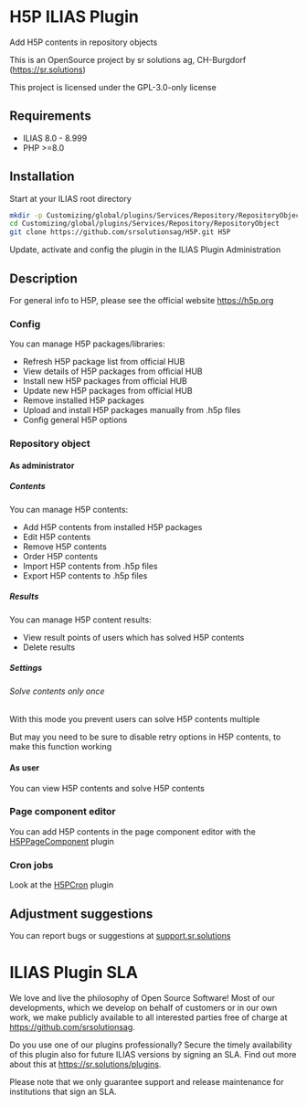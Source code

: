 # H5P ILIAS Plugin

Add H5P contents in repository objects

This is an OpenSource project by sr solutions ag, CH-Burgdorf (https://sr.solutions)

This project is licensed under the GPL-3.0-only license

## Requirements

* ILIAS 8.0 - 8.999
* PHP >=8.0

## Installation

Start at your ILIAS root directory

```bash
mkdir -p Customizing/global/plugins/Services/Repository/RepositoryObject
cd Customizing/global/plugins/Services/Repository/RepositoryObject
git clone https://github.com/srsolutionsag/H5P.git H5P
```

Update, activate and config the plugin in the ILIAS Plugin Administration

## Description

For general info to H5P, please see the official website https://h5p.org

### Config

You can manage H5P packages/libraries:

- Refresh H5P package list from official HUB
- View details of H5P packages from official HUB
- Install new H5P packages from official HUB
- Update new H5P packages from official HUB
- Remove installed H5P packages
- Upload and install H5P packages manually from .h5p files
- Config general H5P options

### Repository object

#### As administrator

##### Contents

You can manage H5P contents:

- Add H5P contents from installed H5P packages
- Edit H5P contents
- Remove H5P contents
- Order H5P contents
- Import H5P contents from .h5p files
- Export H5P contents to .h5p files

##### Results

You can manage H5P content results:

- View result points of users which has solved H5P contents
- Delete results

##### Settings

###### Solve contents only once

With this mode you prevent users can solve H5P contents multiple

But may you need to be sure to disable retry options in H5P contents, to make this function working

#### As user

You can view H5P contents and solve H5P contents

### Page component editor

You can add H5P contents in the page component editor with the [H5PPageComponent](https://github.com/srsolutionsag/H5PPageComponent) plugin

### Cron jobs

Look at the [H5PCron](https://github.com/srsolutionsag/H5PCron) plugin

## Adjustment suggestions

You can report bugs or suggestions at [support.sr.solutions](https://support.sr.solutions/)

# ILIAS Plugin SLA
We love and live the philosophy of Open Source Software! Most of our developments, which we develop on behalf of customers or in our own work, we make publicly available to all interested parties free of charge at https://github.com/srsolutionsag.

Do you use one of our plugins professionally? Secure the timely availability of this plugin also for future ILIAS versions by signing an SLA. Find out more about this at https://sr.solutions/plugins.

Please note that we only guarantee support and release maintenance for institutions that sign an SLA.
